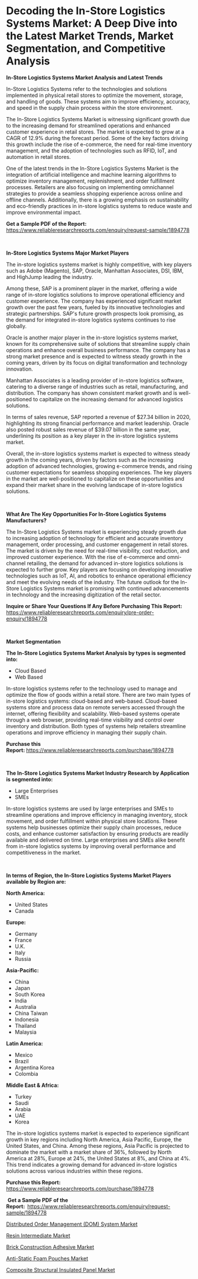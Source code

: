 <p><h1>Decoding the In-Store Logistics Systems Market: A Deep Dive into the Latest Market Trends, Market Segmentation, and Competitive Analysis</h1></p><p><strong>In-Store Logistics Systems Market Analysis and Latest Trends</strong></p>
<p><p>In-Store Logistics Systems refer to the technologies and solutions implemented in physical retail stores to optimize the movement, storage, and handling of goods. These systems aim to improve efficiency, accuracy, and speed in the supply chain process within the store environment.</p><p>The In-Store Logistics Systems Market is witnessing significant growth due to the increasing demand for streamlined operations and enhanced customer experience in retail stores. The market is expected to grow at a CAGR of 12.9% during the forecast period. Some of the key factors driving this growth include the rise of e-commerce, the need for real-time inventory management, and the adoption of technologies such as RFID, IoT, and automation in retail stores.</p><p>One of the latest trends in the In-Store Logistics Systems Market is the integration of artificial intelligence and machine learning algorithms to optimize inventory management, replenishment, and order fulfillment processes. Retailers are also focusing on implementing omnichannel strategies to provide a seamless shopping experience across online and offline channels. Additionally, there is a growing emphasis on sustainability and eco-friendly practices in in-store logistics systems to reduce waste and improve environmental impact.</p></p>
<p><strong>Get a Sample PDF of the Report:&nbsp;</strong> <a href="https://www.reliableresearchreports.com/enquiry/request-sample/1894778">https://www.reliableresearchreports.com/enquiry/request-sample/1894778</a></p>
<p>&nbsp;</p>
<p><strong>In-Store Logistics Systems Major Market Players</strong></p>
<p><p>The in-store logistics systems market is highly competitive, with key players such as Adobe (Magento), SAP, Oracle, Manhattan Associates, DSI, IBM, and HighJump leading the industry. </p><p>Among these, SAP is a prominent player in the market, offering a wide range of in-store logistics solutions to improve operational efficiency and customer experience. The company has experienced significant market growth over the past few years, fueled by its innovative technologies and strategic partnerships. SAP's future growth prospects look promising, as the demand for integrated in-store logistics systems continues to rise globally.</p><p>Oracle is another major player in the in-store logistics systems market, known for its comprehensive suite of solutions that streamline supply chain operations and enhance overall business performance. The company has a strong market presence and is expected to witness steady growth in the coming years, driven by its focus on digital transformation and technology innovation.</p><p>Manhattan Associates is a leading provider of in-store logistics software, catering to a diverse range of industries such as retail, manufacturing, and distribution. The company has shown consistent market growth and is well-positioned to capitalize on the increasing demand for advanced logistics solutions.</p><p>In terms of sales revenue, SAP reported a revenue of $27.34 billion in 2020, highlighting its strong financial performance and market leadership. Oracle also posted robust sales revenue of $39.07 billion in the same year, underlining its position as a key player in the in-store logistics systems market.</p><p>Overall, the in-store logistics systems market is expected to witness steady growth in the coming years, driven by factors such as the increasing adoption of advanced technologies, growing e-commerce trends, and rising customer expectations for seamless shopping experiences. The key players in the market are well-positioned to capitalize on these opportunities and expand their market share in the evolving landscape of in-store logistics solutions.</p></p>
<p>&nbsp;</p>
<p><strong>What Are The Key Opportunities For In-Store Logistics Systems Manufacturers?</strong></p>
<p><p>The In-Store Logistics Systems market is experiencing steady growth due to increasing adoption of technology for efficient and accurate inventory management, order processing, and customer engagement in retail stores. The market is driven by the need for real-time visibility, cost reduction, and improved customer experience. With the rise of e-commerce and omni-channel retailing, the demand for advanced in-store logistics solutions is expected to further grow. Key players are focusing on developing innovative technologies such as IoT, AI, and robotics to enhance operational efficiency and meet the evolving needs of the industry. The future outlook for the In-Store Logistics Systems market is promising with continued advancements in technology and the increasing digitization of the retail sector.</p></p>
<p><strong>Inquire or Share Your Questions If Any Before Purchasing This Report:</strong> <a href="https://www.reliableresearchreports.com/enquiry/pre-order-enquiry/1894778">https://www.reliableresearchreports.com/enquiry/pre-order-enquiry/1894778</a></p>
<p>&nbsp;</p>
<p><strong>Market Segmentation</strong></p>
<p><strong>The In-Store Logistics Systems Market Analysis by types is segmented into:</strong></p>
<p><ul><li>Cloud Based</li><li>Web Based</li></ul></p>
<p><p>In-store logistics systems refer to the technology used to manage and optimize the flow of goods within a retail store. There are two main types of in-store logistics systems: cloud-based and web-based. Cloud-based systems store and process data on remote servers accessed through the internet, offering flexibility and scalability. Web-based systems operate through a web browser, providing real-time visibility and control over inventory and distribution. Both types of systems help retailers streamline operations and improve efficiency in managing their supply chain.</p></p>
<p><strong>Purchase this Report:&nbsp;</strong><a href="https://www.reliableresearchreports.com/purchase/1894778">https://www.reliableresearchreports.com/purchase/1894778</a></p>
<p>&nbsp;</p>
<p><strong>The In-Store Logistics Systems Market Industry Research by Application is segmented into:</strong></p>
<p><ul><li>Large Enterprises</li><li>SMEs</li></ul></p>
<p><p>In-store logistics systems are used by large enterprises and SMEs to streamline operations and improve efficiency in managing inventory, stock movement, and order fulfillment within physical store locations. These systems help businesses optimize their supply chain processes, reduce costs, and enhance customer satisfaction by ensuring products are readily available and delivered on time. Large enterprises and SMEs alike benefit from in-store logistics systems by improving overall performance and competitiveness in the market.</p></p>
<p>&nbsp;</p>
<p><strong>In terms of Region, the In-Store Logistics Systems Market Players available by Region are:</strong></p>
<p>
    <p> <strong> North America: </strong>
        <ul>
            <li>United States</li>
            <li>Canada</li>
        </ul>
        </p> 
    <p> <strong> Europe: </strong>
        <ul>
            <li>Germany</li>
            <li>France</li>
            <li>U.K.</li>
            <li>Italy</li>
            <li>Russia</li>
        </ul>
        </p> 
    <p> <strong> Asia-Pacific: </strong>
        <ul>
            <li>China</li>
            <li>Japan</li>
            <li>South Korea</li>
            <li>India</li>
            <li>Australia</li>
            <li>China Taiwan</li>
            <li>Indonesia</li>
            <li>Thailand</li>
            <li>Malaysia</li>
        </ul>
        </p> 
    <p> <strong> Latin America: </strong>
        <ul>
            <li>Mexico</li>
            <li>Brazil</li>
            <li>Argentina Korea</li>
            <li>Colombia</li>
        </ul>
        </p> 
    <p> <strong> Middle East & Africa: </strong>
        <ul>
            <li>Turkey</li>
            <li>Saudi</li>
            <li>Arabia</li>
            <li>UAE</li>
            <li>Korea</li>
        </ul>
    </p>
    </p>
<p><p>The in-store logistics systems market is expected to experience significant growth in key regions including North America, Asia Pacific, Europe, the United States, and China. Among these regions, Asia Pacific is projected to dominate the market with a market share of 36%, followed by North America at 28%, Europe at 24%, the United States at 8%, and China at 4%. This trend indicates a growing demand for advanced in-store logistics solutions across various industries within these regions.</p></p>
<p><strong>Purchase this Report: </strong><a href="https://www.reliableresearchreports.com/purchase/1894778">https://www.reliableresearchreports.com/purchase/1894778</a></p>
<p>&nbsp;<strong>Get a Sample PDF of the Report:&nbsp;&nbsp;</strong><a href="https://www.reliableresearchreports.com/enquiry/request-sample/1894778">https://www.reliableresearchreports.com/enquiry/request-sample/1894778</a></p>
<p><strong></strong></p>
<p><p><a href="https://github.com/nicholepatriciadoylenwnrjr0/Market-Research-Report-List-1/blob/main/distributed-order-management-dom-system-market.md">Distributed Order Management (DOM) System Market</a></p><p><a href="https://view.publitas.com/reportprime-1/resin-intermediate-market-insights-market-players-and-forecast-till-2031/">Resin Intermediate Market</a></p><p><a href="https://view.publitas.com/reportprime-1/global-brick-construction-adhesive-market-size-and-market-trends-insights-and-projections-from-2024-to-2031/">Brick Construction Adhesive Market</a></p><p><a href="https://poised-avenue-46d.notion.site/Anti-Static-Foam-Pouches-Market-with-the-goal-of-estimating-the-market-size-and-future-growth-potent-4834f51a7a0b4dc19b1a8ae3e57dde76">Anti-Static Foam Pouches Market</a></p><p><a href="https://gamy-alyssum-396.notion.site/Composite-Structural-Insulated-Panel-Market-Insights-Market-Players-and-Forecast-Till-2031-b6cdde9d83aa4c7b9131109b23aa1b3c">Composite Structural Insulated Panel Market</a></p></p>